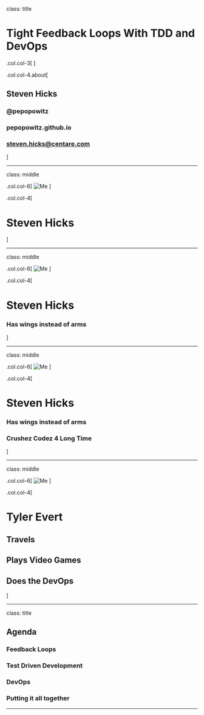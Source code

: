 class: title

# Tight Feedback Loops With TDD and DevOps

.col.col-3[
]

.col.col-4.about[
## Steven Hicks
### <i class="el el-twitter"></i>  @pepopowitz
### <i class="el el-globe-alt"></i>  pepopowitz.github.io
### <i class="el el-envelope"></i>  steven.hicks@centare.com
]

---
class: middle

.col.col-6[
![Me](images/steve-hicks.png)
]


.col.col-4[
# Steven Hicks
]

---
class: middle

.col.col-6[
![Me](images/steve-hicks.png)
]

.col.col-4[
# Steven Hicks

### Has wings instead of arms
]

---
class: middle

.col.col-6[
![Me](images/steve-hicks.png)
]

.col.col-4[
# Steven Hicks

### Has wings instead of arms

### Crushez Codez 4 Long Time 
]


---
class: middle

.col.col-6[
![Me](images/tyler.png)
]

.col.col-4[
# Tyler Evert

## Travels

## Plays Video Games

## Does the DevOps 
]

---

class: title

## Agenda
### Feedback Loops
### Test Driven Development
### DevOps
### Putting it all together

---
